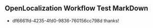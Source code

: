 ## OpenLocalization Workflow Test MarkDown
* df6661fd-4235-4fd0-9836-760156cc798d thanks!

<!--HONumber=Sep16_HO1-->



